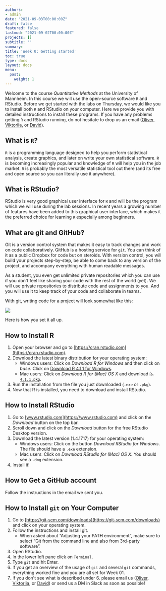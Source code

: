 ```yaml
---
authors:
- admin
date: "2021-09-03T00:00:00Z"
draft: false
featured: false
lastmod: "2021-09-02T00:00:00Z"
projects: []
subtitle: ''
summary: 
title: 'Week 0: Getting started'
toc: true
type: docs
layout: docs
menu:
  post:
    weight: 1
---
```


Welcome to the course *Quantitative Methods* at the University of Mannheim. In this course we will use the open-source software `R` and RStudio. Before we get started with the labs on Thursday, we would like you to install both `R` and RStudio on your computer. Here we provide you with detailed instructions to install these programs. If you have any problems getting `R` and RStudio running, do not hesitate to drop us an email ([Oliver](mailto:orittman@uni-mannheim.de), [Viktoriia](mailto:semenova@uni-mannheim.de), or [David](mailto:david.martin.grundmanns@gess.uni-mannheim.de)).


## What is `R`?

`R` is a programming language designed to help you perform statistical analysis, create graphics, and later on write your own statistical software. `R` is becoming increasingly popular and knowledge of `R` will help you in the job market. `R` is probably the most versatile statistical tool out there (and its free and open source so you can literally use it anywhere).

## What is RStudio?

RStudio is very good graphical user interface for `R` and will be the program which we will use during the lab sessions. In recent years a growing number of features have been added to this graphical user interface, which makes it the preferred choice for learning `R` especially among beginners.

## What are git and GitHub?

Git is a version control system that makes it easy to track changes and work on code collaboratively. GitHub is a hosting service for `git`. You can think of it as a public Dropbox for code but on steroids. With version control, you will build your projects step-by-step, be able to come back to any version of the project, and accompany everything with human readable messages. 

As a student, you even get unlimited private repositories which you can use if you don't feel like sharing your code with the rest of the world (yet). We will use private repositories to distribute code and assignments to you. And you will use it to keep track of your code and collaborate in teams. 

With git, writing code for a project will look somewhat like this:

![](/img/lego-steps-commit-messages.png)

Here is how you set it all up.

## How to Install R

1. Open your browser and go to [https://cran.rstudio.com](https://cran.rstudio.com).
2. Download the latest binary distribution for your operating system:
    - <i class="fab fa-windows"></i> Windows users: Click on *Download R for Windows* and then click on *base*. Click on [Download R 4.1.1 for Windows](https://cran.rstudio.com/bin/windows/base/R-4.1.1-win.exe).
    - <i class="fab fa-apple"></i> Mac users: Click on *Download R for (Mac) OS X* and download [`R-4.1.1.pkg`](https://cran.rstudio.com/bin/macosx/base/R-4.1.1.pkg).
3. Run the installation from the file you just downloaded (`.exe` or `.pkg`).
4. Now that R is installed, you need to download and install RStudio.

## How to Install RStudio

1. Go to [www.rstudio.com](https://www.rstudio.com) and click on the *Download* button on the top bar.
2. Scroll down and click on the *Download* button for the free RStudio Desktop version.
3. Download the latest version (1.4.1717) for your operating system:
    - <i class="fab fa-windows"></i> Windows users: Click on the button *Download RStudio for Windows*. The file should have a  <code>.exe</code> extension. 
    - <i class="fab fa-apple"></i> Mac users: Click on *Download RStudio for (Mac) OS X*. You should see a <code>.dmg</code> extension.
4. Install it!    


## How to Get a GitHub account

Follow the instructions in the email we sent you.

## How to Install `git` on Your Computer

1. Go to [https://git-scm.com/downloads](https://git-scm.com/downloads) and click on your operating system.
2. Follow the instructions and install git. 
    - When asked about “Adjusting your PATH environment”, make sure to select “Git from the command line and also from 3rd-party software”.
3. Open RStudio.
4. In the lower left pane click on `Terminal`.
5. Type `git` and hit Enter.
6. If you get an overview of the usage of `git` and several `git` commands, everything worked fine and you are all set for Week 01. 
7. If you don't see what is described under 6. please email us ([Oliver](mailto:orittman@uni-mannheim.de), [Viktoriia](mailto:semenova@uni-mannheim.de), or [David](mailto:david.martin.grundmanns@gess.uni-mannheim.de)) or send us a DM in Slack as soon as possible!





